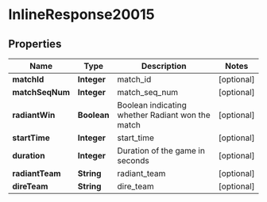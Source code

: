 
# InlineResponse20015

## Properties
Name | Type | Description | Notes
------------ | ------------- | ------------- | -------------
**matchId** | **Integer** | match_id |  [optional]
**matchSeqNum** | **Integer** | match_seq_num |  [optional]
**radiantWin** | **Boolean** | Boolean indicating whether Radiant won the match |  [optional]
**startTime** | **Integer** | start_time |  [optional]
**duration** | **Integer** | Duration of the game in seconds |  [optional]
**radiantTeam** | **String** | radiant_team |  [optional]
**direTeam** | **String** | dire_team |  [optional]



